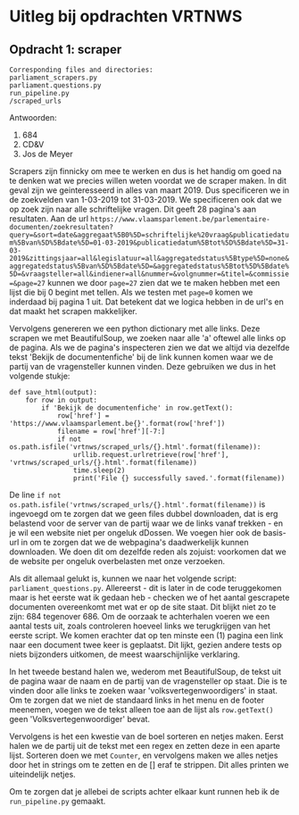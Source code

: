 # Uitleg bij opdrachten VRTNWS

## Opdracht 1: scraper 
```
Corresponding files and directories:
parliament_scrapers.py
parliament.questions.py
run_pipeline.py
/scraped_urls

```

Antwoorden:
1. 684
2. CD&V
3. Jos de Meyer

Scrapers zijn finnicky om mee te werken en dus is het handig om goed na te denken wat we precies willen weten voordat we de scraper maken. In dit geval zijn
we geinteresseerd in alles van maart 2019. Dus specificeren we in de zoekvelden van 1-03-2019 tot 31-03-2019. We specificeren ook dat we op zoek zijn naar
alle schriftelijke vragen. Dit geeft 28 pagina's aan resultaten. Aan de url ```https://www.vlaamsparlement.be/parlementaire-documenten/zoekresultaten?query=&sort=date&aggregaat%5B0%5D=schriftelijke%20vraag&publicatiedatum%5Bvan%5D%5Bdate%5D=01-03-2019&publicatiedatum%5Btot%5D%5Bdate%5D=31-03-2019&zittingsjaar=all&legislatuur=all&aggregatedstatus%5Btype%5D=none&aggregatedstatus%5Bvan%5D%5Bdate%5D=&aggregatedstatus%5Btot%5D%5Bdate%5D=&vraagsteller=all&indiener=all&nummer=&volgnummer=&titel=&commissie=&page=27``` kunnen we door ```page=27``` zien dat we te maken hebben met een lijst die bij 0 begint met tellen. Als we testen met 
```page=0``` komen we inderdaad bij pagina 1 uit. Dat betekent dat we logica hebben in de url's en dat maakt het scrapen makkelijker.

Vervolgens genereren we een python dictionary met alle links. Deze scrapen we met BeautifulSoup, we zoeken naar alle 'a' oftewel alle links op de pagina. Als we de
pagina's inspecteren zien we dat we altijd via dezelfde tekst 'Bekijk de documentenfiche' bij de link kunnen komen waar we de partij van de vragensteller kunnen vinden. Deze gebruiken we dus in het volgende stukje:

```
def save_html(output):
    for row in output:
        if 'Bekijk de documentenfiche' in row.getText():
            row['href'] = 'https://www.vlaamsparlement.be{}'.format(row['href'])
            filename = row['href'][-7:]
            if not os.path.isfile('vrtnws/scraped_urls/{}.html'.format(filename)):
                urllib.request.urlretrieve(row['href'], 'vrtnws/scraped_urls/{}.html'.format(filename))
                time.sleep(2)
                print('File {} successfully saved.'.format(filename))

```

De line ```if not os.path.isfile('vrtnws/scraped_urls/{}.html'.format(filename))``` is ingevoegd om te zorgen dat we geen files dubbel downloaden, dat is erg belastend voor de server van de partij waar we de links vanaf trekken - en je wil een website niet per ongeluk dDossen. We voegen hier ook de basis-url in om te zorgen dat we de webpagina's daadwerkelijk kunnen downloaden. We doen dit om dezelfde reden als zojuist: voorkomen dat we de website per ongeluk overbelasten met onze verzoeken.

Als dit allemaal gelukt is, kunnen we naar het volgende script: ```parliament_questions.py```. Allereerst - dit is later in de code teruggekomen maar is het eerste wat ik gedaan heb - checken we of het aantal gescrapete documenten overeenkomt met wat er op de site staat. Dit blijkt niet zo te zijn: 684 tegenover 686. Om de oorzaak te achterhalen voeren we een aantal tests uit, zoals controleren hoeveel links we terugkrijgen van het eerste script. We komen erachter dat op ten minste een (1) pagina een link naar een document twee keer is geplaatst. Dit lijkt, gezien andere tests op niets bijzonders uitkomen, de meest waarschijnlijke verklaring.

In het tweede bestand halen we, wederom met BeautifulSoup, de tekst uit de pagina waar de naam en de partij van de vragensteller op staat. Die is te vinden door alle links te zoeken waar 'volksvertegenwoordigers'  in staat. Om te zorgen dat we niet de standaard links in het menu en de footer meenemen, voegen we de tekst alleen toe aan de lijst als ```row.getText()``` geen 'Volksvertegenwoordiger' bevat. 

Vervolgens is het een kwestie van de boel sorteren en netjes maken. Eerst halen we de partij uit de tekst met een regex en zetten deze in een aparte lijst. Sorteren doen we met ```Counter```, en vervolgens maken we alles netjes door het in strings om te zetten en de [] eraf te strippen. Dit alles printen we uiteindelijk netjes.

Om te zorgen dat je allebei de scripts achter elkaar kunt runnen heb ik de ```run_pipeline.py``` gemaakt. 